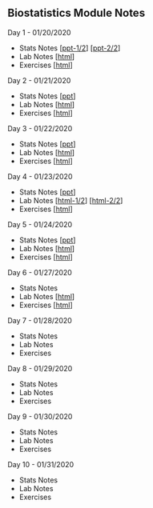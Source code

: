 
## Biostatistics Module Notes

Day 1 - 01/20/2020 
- Stats Notes \[[ppt-1/2](/stat1a_descriptive_statistics.ppt)\] \[[ppt-2/2](/stat1b_categorical_data.ppt)\]
- Lab Notes \[[html](/lec1.html)\]
- Exercises \[[html](/ex1.html)\]

Day 2 - 01/21/2020 
- Stats Notes \[[ppt](/stat2_sample_size_power.ppt)\]
- Lab Notes \[[html](/lec1b.html)\]
- Exercises \[[html](/ex1.html)\]

Day 3 - 01/22/2020 
- Stats Notes \[[ppt](/stat3_hypothesis_CI.ppt)\]
- Lab Notes \[[html](/lec2.html)\]
- Exercises \[[html](/ex2.html)\]

Day 4 - 01/23/2020 
- Stats Notes \[[ppt](/stat4_correlation_SLR.ppt)\]
- Lab Notes \[[html-1/2](/lec4a.html)\] \[[html-2/2](/lec4.html)\]
- Exercises \[[html](/ex4.html)\]

Day 5 - 01/24/2020 
- Stats Notes \[[ppt](/stat5_survival_analysis_KM.ppt)\]
- Lab Notes \[[html](/lec3.html)\]
- Exercises  \[[html](/ex3.html)\]

Day 6 - 01/27/2020 
- Stats Notes
- Lab Notes \[[html](/lec5.html)\]
- Exercises \[[html](/ex5.html)\]

Day 7 - 01/28/2020 
- Stats Notes
- Lab Notes
- Exercises

Day 8 - 01/29/2020 
- Stats Notes
- Lab Notes
- Exercises

Day 9 - 01/30/2020 
- Stats Notes
- Lab Notes
- Exercises

Day 10 - 01/31/2020 
- Stats Notes
- Lab Notes
- Exercises